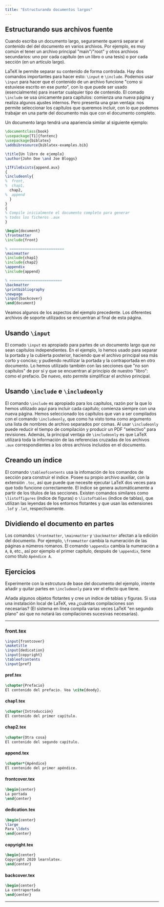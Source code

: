 ```yaml
---
title: "Estructurando documentos largos"
---
```


<script>
preincludes = {
 "pre0": {
    "pre1": "front.tex",
    "pre2": "pref.tex",
    "pre3": "chap1.tex",
    "pre4": "chap2.tex",
    "pre5": "append.tex",
    "pre6": "frontcover.tex",
    "pre7": "dedication.tex",
    "pre8": "copyright.tex",
    "pre9": "backcover.tex",
   }
}
</script>

## Estructurando sus archivos fuente

Cuando escriba un documento largo, seguramente querrá separar el contenido del
del documento en varios archivos. Por ejemplo, es muy común el tener
un archivo principal "main"/"root" y otros archivos secundarios: uno por cada capítulo
(en un libro o una tesis) o por cada sección (en un artículo largo).

LaTeX le permite separar su contenido de forma controlada. Hay dos comandos importantes
para hacer esto: `\input` e `\include`. Podemos usar `\input` para hacer que el contenido
de un archivo funcione "como si estuviese escrito en ese punto", con lo que puede ser 
usado (esencialmente) para insertar cualquier tipo de contenido. El comado `\include` 
se usa únicamente para capítulos: comienza una nueva página y realiza algunos ajustes
internos. Pero presenta una gran ventaja: nos permite seleccionar los capítulos que
queremos incluir, con lo que podemos trabajar en una parte del documento más que con
el documento completo.

Un documento largo tendrá una apariencia similar al siguiente ejemplo:

<!-- pre0 {% raw %} -->
```latex
\documentclass{book}
\usepackage[T1]{fontenc}
\usepackage{biblatex}
\addbibresource{biblatex-examples.bib}

\title{Un libro de ejemplo}
\author{John Doe \and Joe Bloggs}

\IfFileExists{append.aux}
{
\includeonly{
%  front,
%  chap1,
  chap2,
%  append
  }
}
{
% Compile inicialmente el documento completo para generar
% todos los ficheros .aux
}

\begin{document}
\frontmatter
\include{front}

% =========================
\mainmatter
\include{chap1}
\include{chap2}
\appendix
\include{append}

% ========================
\backmatter
\printbibliography
\newpage
\input{backcover}
\end{document}
```
<!-- {% endraw %} -->

Veamos algunos de los aspectos del ejemplo precedente. Los diferentes archivos de 
soporte utilizados se encuentran al final de esta página.

## Usando `\input`

El comado `\input` es apropiado para partes de un documento largo que _no_ sean capítulos
independientes. En el ejemplo, lo hemos usado para separar la portada y la cubierta 
posterior, haciendo que el archivo principal sea más corto y conciso; y pudiendo
reutilizar la portada y la contraportada en otro documento. Lo hemos utilizado también
con las secciones que "no son capítulos" de por sí y que se encuentran al principio de 
nuestro "libro": como el prefacio. De nuevo, esto permite simplificar el archivo 
principal.

## Usando `\include` e `\includeonly`

El comando `\include` es apropiado para los capítulos, razón por la que lo hemos utilizado aquí
para incluir cada capítulo; comienza siempre con una nueva página. Hemos seleccionado los
capítulos que van a ser compilados con el comando `\includeonly`, que como ha visto
toma como argumento una lista de nombres de archivo separados por comas. Al usar
`\includeonly` puede reducir el tiempo de compilación y producir un PDF "selectivo" para
revisiones. Además, la principal ventaja de `\includeonly` es que LaTeX utilizará toda
la información de las referencias cruzadas de los archivos `.aux` correspondientes a los 
otros archivos incluidos en el documento.

## Creando un índice

El comando `\tableofcontents` usa la infomación de los comandos de sección
para construir el índice. Posee su propio archivo auxiliar, con la extensión
`.toc`, así que puede que necesite ejecutar LaTeX dos veces para que todo
funcione correctamente. El índice se genera automáticamente a partir de los
títulos de las secciones. Existen comandos similares como `\listoffigures` (índice de
figuras) o `\listoftables` (índice de tablas), que utilizan las leyendas de los entornos
flotantes y que usan las extensiones `.lof` y `.lot`, respectivamente.

## Dividiendo el documento en partes

Los comandos `\frontmatter`, `\mainmatter` y `\backmatter` 
afectan a la edición del documento.
Por ejemplo, `\frommatter` cambia la numeración de las páginas
a números romanos.
El comando `\appendix` cambia la numeración a `A`, `B`, etc.,
así por ejemplo el primer capítulo, despuès de `\appendix`, tiene
como título `Apéndice A`.

## Ejercicios

Experimente con la estrcutura de base del documento del ejemplo,
intente añadir y quitar partes en `\includeonly` para ver el efecto que tiene.

Añada algunos objetos flotantes y cree un índice de tablas y figuras.
Si usa una instalación local de LaTeX, vea ¿cuántas compilaciones son necesarias? (El
sistema en línea compila varias veces LaTeX "en segundo plano" así que no notará
las compilaciones sucesivas necesarias).

----

### front.tex
<!-- pre1 {% raw %} -->
```latex
\input{frontcover}
\maketitle
\input{dedication}
\input{copyright}
\tableofcontents
\input{pref}
```

#### pref.tex
<!-- pre2 {% raw %} -->
```latex
\chapter{Prefacio}
El contenido del prefacio. Vea \cite{doody}.
```
<!-- {% endraw %} -->

#### chap1.tex
<!-- pre3 {% raw %} -->
```latex
\chapter{Introducción}
El contenido del primer capítulo.
```
<!-- {% endraw %} -->

#### chap2.tex
<!-- pre4 {% raw %} -->
```latex
\chapter{Otra cosa}
El contenido del segundo capítulo.
```
<!-- {% endraw %} -->

####  append.tex
<!-- pre5 {% raw %} -->
```latex
\chapter*{Apéndice}
El contenido del primer apéndice.
```
<!-- {% endraw %} -->

#### frontcover.tex
<!-- pre6 {% raw %} -->
```latex
\begin{center}
La portada
\end{center}
```
<!-- {% endraw %} -->

#### dedication.tex
<!-- pre7 {% raw %} -->
```latex
\begin{center}
\large
Para \ldots
\end{center}
```
<!-- {% endraw %} -->

#### copyright.tex
<!-- pre8 {% raw %} -->
```latex
\begin{center}
Copyright 2020 learnlatex.
\end{center}
```
<!-- {% endraw %} -->

#### backcover.tex
<!-- pre9 {% raw %} -->
```latex
\begin{center}
La contraportada
\end{center}
```
<!-- {% endraw %} -->

----
